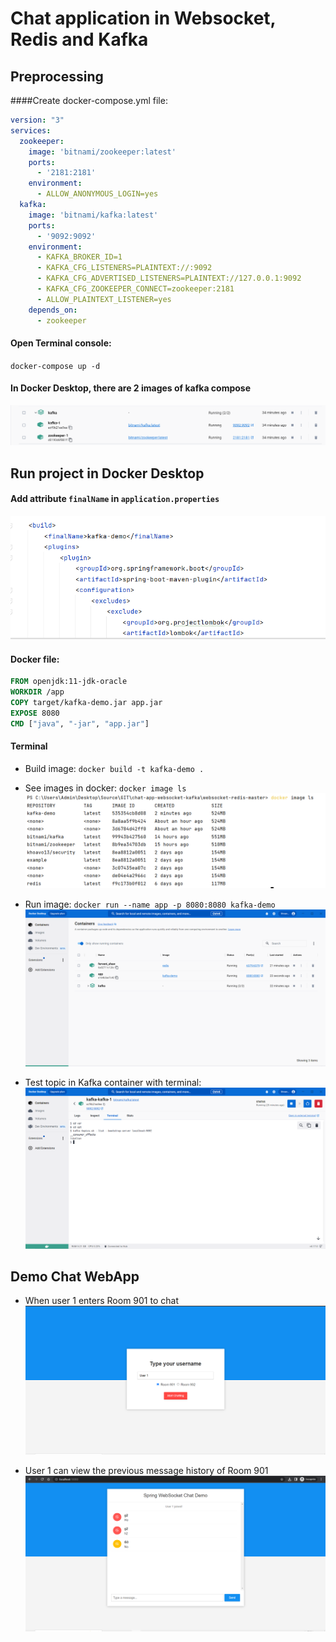# Chat application in Websocket, Redis and Kafka
## Preprocessing
####Create docker-compose.yml file:
````yml
version: "3"
services:
  zookeeper:
    image: 'bitnami/zookeeper:latest'
    ports:
      - '2181:2181'
    environment:
      - ALLOW_ANONYMOUS_LOGIN=yes
  kafka:
    image: 'bitnami/kafka:latest'
    ports:
      - '9092:9092'
    environment:
      - KAFKA_BROKER_ID=1
      - KAFKA_CFG_LISTENERS=PLAINTEXT://:9092
      - KAFKA_CFG_ADVERTISED_LISTENERS=PLAINTEXT://127.0.0.1:9092
      - KAFKA_CFG_ZOOKEEPER_CONNECT=zookeeper:2181
      - ALLOW_PLAINTEXT_LISTENER=yes
    depends_on:
      - zookeeper

````

#### Open Terminal console:
`docker-compose up -d`

#### In Docker Desktop, there are 2 images of kafka compose
![](./img/docker-compose.PNG)

## Run project in Docker Desktop

#### Add attribute `finalName` in `application.properties`
![](./img/finalName.PNG)

#### Docker file:

```` Dockerfile
FROM openjdk:11-jdk-oracle
WORKDIR /app
COPY target/kafka-demo.jar app.jar
EXPOSE 8080
CMD ["java", "-jar", "app.jar"]
````

#### Terminal
* Build image: `docker build -t kafka-demo .`
* See images in docker: `docker image ls`  
![](./img/Capture.PNG)

* Run image: `docker run --name app -p 8080:8080 kafka-demo`
![](./img/image-app.PNG)

* Test topic in Kafka container with terminal:
![](./img/kafka-terminal.PNG)


## Demo Chat WebApp
* When user 1 enters Room 901 to chat
![](./img/user1-1.PNG)

* User 1 can view the previous message history of Room 901
![](./img/user1-2.PNG)